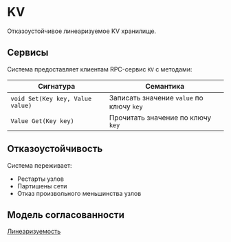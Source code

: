 # KV

Отказоустойчивое линеаризуемое KV хранилище.

## Сервисы

Система предоставляет клиентам RPC-сервис `KV` с методами:

| Сигнатура | Семантика |
| - | - |
| `void Set(Key key, Value value)` | Записать значение `value` по ключу `key` |
| `Value Get(Key key)` | Прочитать значение по ключу `key` |

## Отказоустойчивость

Система переживает:

- Рестарты узлов
- Партишены сети
- Отказ произвольного меньшинства узлов

## Модель согласованности

[Линеаризуемость](https://jepsen.io/consistency/models/linearizable)
